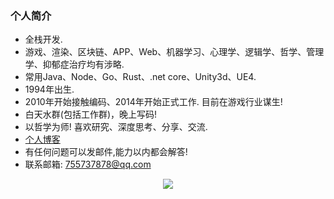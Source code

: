 ### 个人简介
-  全栈开发.
-  游戏、渲染、区块链、APP、Web、机器学习、心理学、逻辑学、哲学、管理学、抑郁症治疗均有涉略.
-  常用Java、Node、Go、Rust、.net core、Unity3d、UE4.
-  1994年出生. 
-  2010年开始接触编码、2014年开始正式工作. 目前在游戏行业谋生! 
-  白天水群(包括工作群)，晚上写码! 
-  以哲学为师! 喜欢研究、深度思考、分享、交流.
-  [个人博客](https://www.zhihu.com/people/xiao-fan-fan-zhu)
-  有任何问题可以发邮件,能力以内都会解答!
-  联系邮箱: 755737878@qq.com

<!-- 贪吃蛇代码贡献图 -->
<div align="center"><img src="https://cdn.jsdelivr.net/gh/sun0225SUN/sun0225SUN/contribution-snake/github-contribution-grid-snake.svg" /></div>
